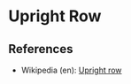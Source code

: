 # Upright Row

## References

* Wikipedia (en): [Upright row](https://en.wikipedia.org/wiki/Upright_row)

